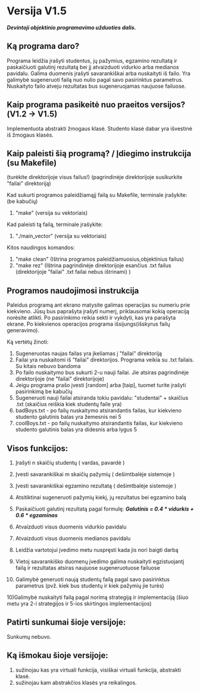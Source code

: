 # Versija V1.5
***Devintoji objektinio programavimo užduoties dalis.***

<h2>Ką programa daro?</h2>

Programa leidžia įrašyti studentus, jų pažymius, egzamino rezultatą ir paskaičiuoti galutinį rezultatą bei jį atvaizduoti vidurkio arba medianos pavidalu. Galima duomenis įrašyti savarankiškai arba nuskaityti iš failo. Yra galimybė sugeneruoti failą nuo nulio pagal savo pasirinktus parametrus. Nuskaityto failo atveju rezultatas bus sugeneruojamas naujuose failuose.

<h2>Kaip programa pasikeitė nuo praeitos versijos?(V1.2 -> V1.5)</h2>

Implementuota abstrakti žmogaus klasė. Studento klasė dabar yra išvestinė iš žmogaus klasės.

<h2>Kaip paleisti šią programą? / Įdiegimo instrukcija (su Makefile)</h2>

(turėkite direktorijoje visus failus!)
(pagrindinėje direktorijoje susikurkite "failai" direktoriją)

Kad sukurti programos paleidžiamąjį failą su Makefile, terminale įrašykite: (be kabučių)

1) "make" (versija su vektoriais)


Kad paleisti tą failą, terminale įrašykite:

1) "./main_vector" (versija su vektoriais)

Kitos naudingos komandos:

1) "make clean" (Ištrina programos paleidžiamuosius,objektinius failus)
2) "make rez" (Ištrina pagrindinėje direktorijoje esančius .txt failus (direktorijoje "failai" .txt failai nebus ištrinami) )

<h2>Programos naudojimosi instrukcija</h2>

Paleidus programą  ant ekrano matysite galimas operacijas su numeriu prie kiekvieno. Jūsų bus paprašyta įrašyti numerį, priklausomai kokią operaciją norėsite atlikti. Po pasirinkimo reikia sekti ir vykdyti, kas yra parašyta ekrane. Po kiekvienos operacijos programa išsijungs(išskyrus failų generavimo).

Ką vertėtų žinoti:

1) Sugeneruotas naujas failas yra įkeliamas į "failai" direktoriją
2) Failai yra nuskaitomi iš "failai" direktorijos. Programa veikia su .txt failais. Su kitais nebuvo bandoma
3) Po failo nuskaitymo bus sukurti 2-u nauji failai. Jie atsiras pagrindinėje direktorijoje (ne "failai" direktorijoje)
4) Jeigu programa prašo įvesti [random] arba [taip], tuomet turite įrašyti pasirinkimą be kabučių
5) Sugeneruoti nauji failai atsiranda tokiu pavidalu: "studentai" + skaičius .txt (skaičius reiškia kiek studentų faile yra)
6) badBoys.txt - po failų nuskaitymo atsirandantis failas, kur kiekvieno studento galutinis balas yra žemesnis nei 5
6) coolBoys.txt - po failų nuskaitymo atsirandantis failas, kur kiekvieno studento galutinis balas yra didesnis arba lygus 5

<h2>Visos funkcijos:</h2>

1) Įrašyti n skaičių studentų ( vardas, pavardė )

2) Įvesti savarankiškai m skaičių pažymių ( dešimtbalėje sistemoje )

3) Įvesti savarankiškai egzamino rezultatą ( dešimtbalėje sistemoje )

4) Atsitiktinai sugeneruoti pažymių kiekį, jų rezultatus bei egzamino balą

5) Paskaičiuoti galutinį rezultatą pagal formulę: ***Galutinis  = 0.4 * vidurkis + 0.6 * egzaminas***

5) Atvaizduoti visus duomenis vidurkio pavidalu

6) Atvaizduoti visus duomenis medianos pavidalu

7) Leidžia vartotojui įvedimo metu nuspręsti kada jis nori baigti darbą

8) Vietoj savarankiško duomenų įvedimo galima nuskaityti egzistuojantį failą ir rezultatas atsiras naujuose sugeneruotuose failuose

9) Galimybė generuoti naują studentų failą pagal savo pasirinktus parametrus (pvž. kiek bus studentų ir kiek pažymių jie turės)

10)Galimybė nuskaityti failą pagal norimą strategiją ir implementaciją (šiuo metu yra 2-i strategijos ir 5-ios skirtingos implementacijos)


<h2>Patirti sunkumai šioje versijoje:</h2>

Sunkumų nebuvo.

<h2>Ką išmokau šioje versijoje:</h2>

1) sužinojau kas yra virtuali funkcija, visiškai virtuali funkcija, abstrakti klasė.
2) sužinojau kam abstrakčios klasės yra reikalingos.
